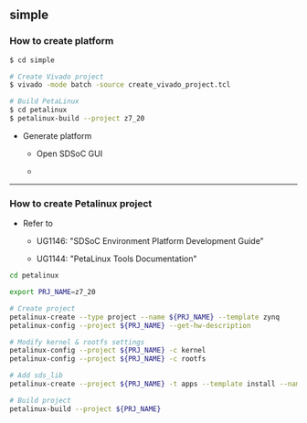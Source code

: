 ## simple

### How to create platform

```bash
$ cd simple

# Create Vivado project
$ vivado -mode batch -source create_vivado_project.tcl

# Build PetaLinux
$ cd petalinux
$ petalinux-build --project z7_20
```

- Generate platform

    - Open SDSoC GUI

    - 

***
### How to create Petalinux project

- Refer to 

    - UG1146: "SDSoC Environment Platform Development Guide"

    - UG1144: "PetaLinux Tools Documentation"


```bash
cd petalinux

export PRJ_NAME=z7_20

# Create project
petalinux-create --type project --name ${PRJ_NAME} --template zynq
petalinux-config --project ${PRJ_NAME} --get-hw-description

# Modify kernel & rootfs settings
petalinux-config --project ${PRJ_NAME} -c kernel
petalinux-config --project ${PRJ_NAME} -c rootfs

# Add sds_lib
petalinux-create --project ${PRJ_NAME} -t apps --template install --name sdslib --enable

# Build project
petalinux-build --project ${PRJ_NAME}
```

